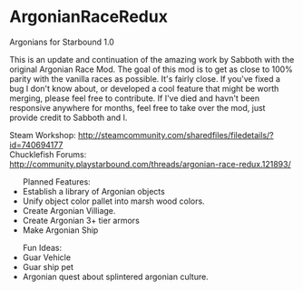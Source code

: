 # ArgonianRaceRedux
Argonians for Starbound 1.0

This is an update and continuation of the amazing work by Sabboth with the original 
Argonian Race Mod. The goal of this mod is to get as close to 100% parity with the vanilla races as possible. It's fairly close.
If you've fixed a bug I don't know about, or developed a cool feature that might be worth merging, please feel free to contribute. If I've died and havn't been responsive anywhere for months, feel free to take over the mod, just provide credit to Sabboth and I.

Steam Workshop: http://steamcommunity.com/sharedfiles/filedetails/?id=740694177 <br />
Chucklefish Forums: http://community.playstarbound.com/threads/argonian-race-redux.121893/

<ul>Planned Features:<br />
<li>Establish a library of Argonian objects</li>
<li>Unify object color pallet into marsh wood colors.</li>
<li>Create Argonian Villiage.</li>
<li>Create Argonian 3+ tier armors</li>
<li>Make Argonian Ship</li>
</ul>
<ul>Fun Ideas:<br />
<li>Guar Vehicle</li>
<li>Guar ship pet</li>
<li>Argonian quest about splintered argonian culture.</li>
</ul>
